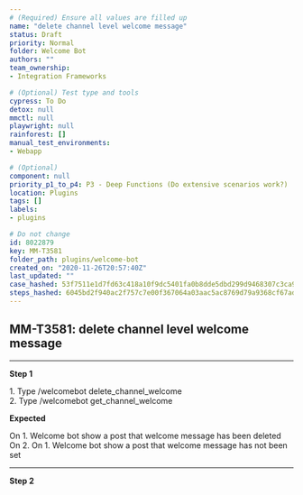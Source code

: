 ```yaml
---
# (Required) Ensure all values are filled up
name: "delete channel level welcome message"
status: Draft
priority: Normal
folder: Welcome Bot
authors: ""
team_ownership: 
- Integration Frameworks

# (Optional) Test type and tools
cypress: To Do
detox: null
mmctl: null
playwright: null
rainforest: []
manual_test_environments: 
- Webapp

# (Optional)
component: null
priority_p1_to_p4: P3 - Deep Functions (Do extensive scenarios work?)
location: Plugins
tags: []
labels: 
- plugins

# Do not change
id: 8022879
key: MM-T3581
folder_path: plugins/welcome-bot
created_on: "2020-11-26T20:57:40Z"
last_updated: ""
case_hashed: 53f7511e1d7fd63c418a10f9dc5401fa0b8dde5dbd299d9468307c3ca92578c152c132d170de7d86c293f1d196e42572
steps_hashed: 6045bd2f940ac2f757c7e00f367064a03aac5ac8769d79a9368cf67ad19d7584f8eb79d31686689dbc8b986b2ea662bf
---
```


## MM-T3581: delete channel level welcome message

---

**Step 1**

1\. Type /welcomebot delete\_channel\_welcome\
2\. Type /welcomebot get\_channel\_welcome

**Expected**

On 1. Welcome bot show a post that welcome message has been deleted\
On 2. On 1. Welcome bot show a post that welcome message has not been set

---

**Step 2**
